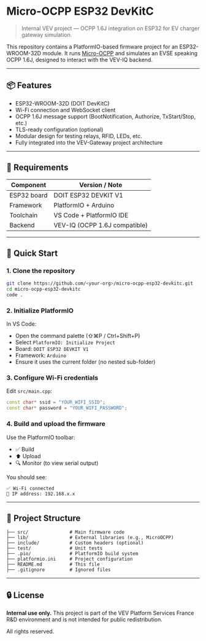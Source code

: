 # Micro-OCPP ESP32 DevKitC

> Internal VEV project — OCPP 1.6J integration on ESP32 for EV charger gateway simulation.

This repository contains a PlatformIO-based firmware project for an ESP32-WROOM-32D module.
It runs [Micro-OCPP](https://github.com/matth-x/MicroOcpp) and simulates an EVSE speaking OCPP 1.6J, designed to interact with the VEV-IQ backend.

---

## 📦 Features

* ESP32-WROOM-32D (DOIT DevKitC)
* Wi-Fi connection and WebSocket client
* OCPP 1.6J message support (BootNotification, Authorize, TxStart/Stop, etc.)
* TLS-ready configuration (optional)
* Modular design for testing relays, RFID, LEDs, etc.
* Fully integrated into the VEV-Gateway project architecture

---

## 🧰 Requirements

| Component   | Version / Note                |
| ----------- | ----------------------------- |
| ESP32 board | DOIT ESP32 DEVKIT V1          |
| Framework   | PlatformIO + Arduino          |
| Toolchain   | VS Code + PlatformIO IDE      |
| Backend     | VEV-IQ (OCPP 1.6J compatible) |

---

## 🚀 Quick Start

### 1. Clone the repository

```bash
git clone https://github.com/<your-org>/micro-ocpp-esp32-devkitc.git
cd micro-ocpp-esp32-devkitc
code .
```

### 2. Initialize PlatformIO

In VS Code:

* Open the command palette (⇧⌘P / Ctrl+Shift+P)
* Select `PlatformIO: Initialize Project`
* Board: `DOIT ESP32 DEVKIT V1`
* Framework: `Arduino`
* Ensure it uses the current folder (no nested sub-folder)

### 3. Configure Wi-Fi credentials

Edit `src/main.cpp`:

```cpp
const char* ssid = "YOUR_WIFI_SSID";
const char* password = "YOUR_WIFI_PASSWORD";
```

### 4. Build and upload the firmware

Use the PlatformIO toolbar:

* ✅ Build
* ⬆️ Upload
* 🔍 Monitor (to view serial output)

You should see:

```text
✅ Wi-Fi connected
📡 IP address: 192.168.x.x
```

---

## 📁 Project Structure

```text
├── src/               # Main firmware code
├── lib/               # External libraries (e.g., MicroOCPP)
├── include/           # Custom headers (optional)
├── test/              # Unit tests
├── .pio/              # PlatformIO build system
├── platformio.ini     # Project configuration
├── README.md          # This file
├── .gitignore         # Ignored files
```

---

## 🔒 License

**Internal use only.**
This project is part of the VEV Platform Services France R\&D environment and is not intended for public redistribution.

All rights reserved.

